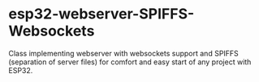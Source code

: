 # esp32-webserver-SPIFFS-Websockets
Class implementing webserver with websockets support and SPIFFS (separation of server files) for comfort and easy start of any project with ESP32.
